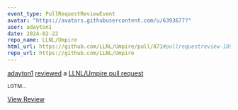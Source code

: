```yaml
---
event_type: PullRequestReviewEvent
avatar: "https://avatars.githubusercontent.com/u/6393677?"
user: adayton1
date: 2024-02-22
repo_name: LLNL/Umpire
html_url: https://github.com/LLNL/Umpire/pull/871#pullrequestreview-1897119645
repo_url: https://github.com/LLNL/Umpire
---
```


<a href='https://github.com/adayton1' target='_blank'>adayton1</a> <a href='https://github.com/LLNL/Umpire/pull/871#pullrequestreview-1897119645' target='_blank'>reviewed</a> a <a href='https://github.com/LLNL/Umpire/pull/871' target='_blank'>LLNL/Umpire pull request</a>

<small>LGTM...</small>

<a href='https://github.com/LLNL/Umpire/pull/871#pullrequestreview-1897119645' target='_blank'>View Review</a>